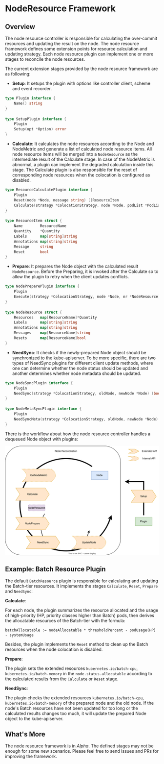# NodeResource Framework

## Overview

The node resource controller is responsible for calculating the over-commit resources and updating the result on the
node. The node resource framework defines some extension points for resource calculation and updating strategy. Each
node resource plugin can implement one or more stages to reconcile the node resources.

The current extension stages provided by the node resource framework are as following:

- **Setup**: It setups the plugin with options like controller client, scheme and event recorder.

```go
type Plugin interface {
	Name() string
}

type SetupPlugin interface {
	Plugin
	Setup(opt *Option) error
}
```

- **Calculate**: It calculates the node resources according to the Node and NodeMetric and generate a list of calculated
node resource items. All node resource items will be merged into a `NodeResource` as the intermediate result of the
Calculate stage. In case of the NodeMetric is abnormal, a plugin can implement the degraded calculation inside this
stage. The Calculate plugin is also responsible for the reset of corresponding node resources when the colocation is
configured as disabled.

```go
type ResourceCalculatePlugin interface {
	Plugin
	Reset(node *Node, message string) []ResourceItem
	Calculate(strategy *ColocationStrategy, node *Node, podList *PodList, metrics *ResourceMetrics) ([]ResourceItem, error)
}

type ResourceItem struct {
	Name        ResourceName
	Quantity    *Quantity
	Labels      map[string]string
	Annotations map[string]string
	Message     string
	Reset       bool
}
```

- **Prepare**: It prepares the Node object with the calculated result `NodeResource`. Before the Preparing, it is
invoked after the Calculate so to allow the plugin to retry when the client updates conflicts.

```go
type NodePreparePlugin interface {
	Plugin
	Execute(strategy *ColocationStrategy, node *Node, nr *NodeResource) error
}

type NodeResource struct {
	Resources   map[ResourceName]*Quantity
	Labels      map[string]string
	Annotations map[string]string
	Messages    map[ResourceName]string
	Resets      map[ResourceName]bool
}
```

- **NeedSync**: It checks if the newly-prepared Node object should be synchronized to the kube-apiserver. To be more
specific, there are two types of NeedSync plugins for different client update methods, where one can determine whether
the node status should be updated and another determines whether node metadata should be updated.

```go
type NodeSyncPlugin interface {
	Plugin
	NeedSync(strategy *ColocationStrategy, oldNode, newNode *Node) (bool, string)
}

type NodeMetaSyncPlugin interface {
	Plugin
	NeedSyncMeta(strategy *ColocationStrategy, oldNode, newNode *Node) (bool, string)
}
```

There is the workflow about how the node resource controller handles a dequeued Node object with plugins:

![framework-img](../../../../docs/images/noderesource-framework.svg)

## Example: Batch Resource Plugin

The default `BatchResource` plugin is responsible for calculating and updating the Batch-tier resources.
It implements the stages `Calculate`, `Reset`, `Prepare` and `NeedSync`:

**Calculate**:

For each node, the plugin summarizes the resource allocated and the usage of high-priority (HP, priority classes higher
than Batch) pods, then derives the allocatable resources of the Batch-tier with the formula:

```
batchAllocatable := nodeAllocatable * thresholdPercent - podUsage(HP) - systemUsage
```

Besides, the plugin implements the `Reset` method to clean up the Batch resources when the node colocation is disabled.

**Prepare**:

The plugin sets the extended resources `kubernetes.io/batch-cpu`, `kubernetes.io/batch-memory` in the
`node.status.allocatable` according to the calculated results from the `Calculate` or `Reset` stage.

**NeedSync**:

The plugin checks the extended resources `kubernetes.io/batch-cpu`, `kubernetes.io/batch-memory` of the prepared node
and the old node. If the node's Batch resources have not been updated for too long or the calculated results changes
too much, it will update the prepared Node object to the kube-apiserver.

## What's More

The node resource framework is in *Alpha*. The defined stages may not be enough for some new scenarios. Please feel
free to send Issues and PRs for improving the framework.
